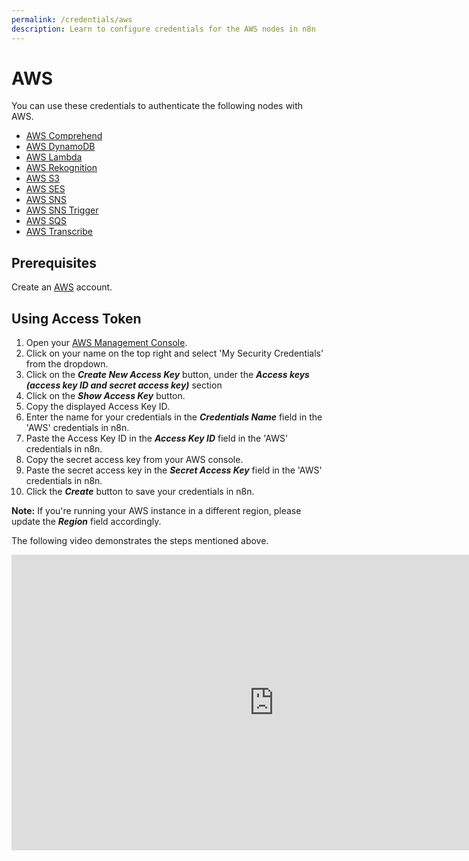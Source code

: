 ```yaml
---
permalink: /credentials/aws
description: Learn to configure credentials for the AWS nodes in n8n
---
```


# AWS

You can use these credentials to authenticate the following nodes with AWS.

- [AWS Comprehend](../../nodes-library/nodes/AWSComprehend/README.md)
- [AWS DynamoDB](../../nodes-library/nodes/AWSDynamoDB/README.md)
- [AWS Lambda](../../nodes-library/nodes/AWSLambda/README.md)
- [AWS Rekognition](../../nodes-library/nodes/AWSRekognition/README.md)
- [AWS S3](../../nodes-library/nodes/AWSS3/README.md)
- [AWS SES](../../nodes-library/nodes/AWSSES/README.md)
- [AWS SNS](../../nodes-library/nodes/AWSSNS/README.md)
- [AWS SNS Trigger](../../nodes-library/trigger-nodes/AWSSNSTrigger/README.md)
- [AWS SQS](../../nodes-library/nodes/AWSSQS/README.md)
- [AWS Transcribe](../../nodes-library/nodes/AWSTranscribe/README.md)

## Prerequisites

Create an [AWS](https://aws.amazon.com/) account.

## Using Access Token

1. Open your [AWS Management Console](https://console.aws.amazon.com).
2. Click on your name on the top right and select 'My Security Credentials' from the dropdown.
3. Click on the ***Create New Access Key*** button, under the ***Access keys (access key ID and secret access key)*** section
4. Click on the ***Show Access Key*** button.
5. Copy the displayed Access Key ID.
6. Enter the name for your credentials in the ***Credentials Name*** field in the 'AWS' credentials in n8n.
7. Paste the Access Key ID in the ***Access Key ID*** field in the 'AWS' credentials in n8n.
8. Copy the secret access key from your AWS console.
9. Paste the secret access key in the ***Secret Access Key*** field in the 'AWS' credentials in n8n.
10. Click the ***Create*** button to save your credentials in n8n.

**Note:** If you're running your AWS instance in a different region, please update the ***Region*** field accordingly.

The following video demonstrates the steps mentioned above.

<div class="video-container">
<iframe width="840" height="472.5" src="https://www.youtube.com/embed/zJgHOSSwC4A" frameborder="0" allow="accelerometer; autoplay; clipboard-write; encrypted-media; gyroscope; picture-in-picture" allowfullscreen></iframe>
</div>